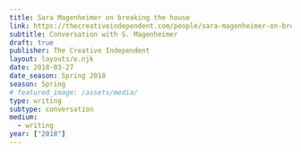 ```yaml
---
title: Sara Magenheimer on breaking the house
link: https://thecreativeindependent.com/people/sara-magenheimer-on-breaking-the-house/
subtitle: Conversation with S. Magenheimer
draft: true
publisher: The Creative Independent
layout: layouts/e.njk
date: 2018-03-27
date_season: Spring 2018
season: Spring
# featured_image: /assets/media/
type: writing
subtype: conversation
medium:
  - writing
year: ["2018"]
---
```

